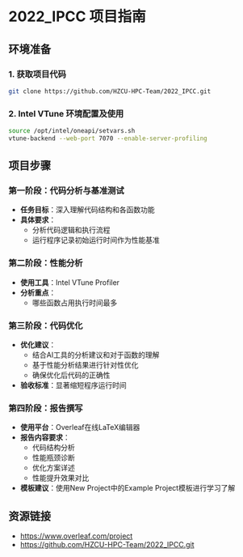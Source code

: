 # 2022_IPCC 项目指南


## 环境准备

### 1. 获取项目代码
```bash
git clone https://github.com/HZCU-HPC-Team/2022_IPCC.git
```

### 2. Intel VTune 环境配置及使用
```bash
source /opt/intel/oneapi/setvars.sh
vtune-backend --web-port 7070 --enable-server-profiling
```

## 项目步骤

### 第一阶段：代码分析与基准测试
- **任务目标**：深入理解代码结构和各函数功能
- **具体要求**：
  - 分析代码逻辑和执行流程
  - 运行程序记录初始运行时间作为性能基准

### 第二阶段：性能分析
- **使用工具**：Intel VTune Profiler
- **分析重点**：
  - 哪些函数占用执行时间最多
### 第三阶段：代码优化
- **优化建议**：
  - 结合AI工具的分析建议和对于函数的理解
  - 基于性能分析结果进行针对性优化
  - 确保优化后代码的正确性
- **验收标准**：显著缩短程序运行时间

### 第四阶段：报告撰写
- **使用平台**：Overleaf在线LaTeX编辑器
- **报告内容要求**：
  - 代码结构分析
  - 性能瓶颈诊断
  - 优化方案详述
  - 性能提升效果对比
- **模板建议**：使用New Project中的Example Project模板进行学习了解



## 资源链接
- https://www.overleaf.com/project
- https://github.com/HZCU-HPC-Team/2022_IPCC.git


